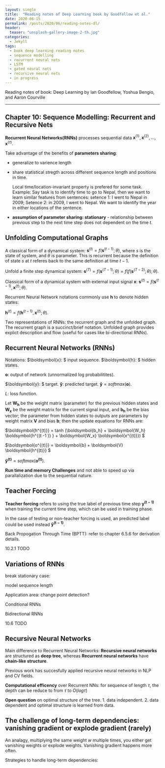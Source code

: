 ```yaml
---
layout: single
title:  "Reading notes of Deep Learning book by Goodfellow et al."
date: 2020-06-15
permalink: /posts/2020/06/reading-notes-dl/
header:
  teaser: "unsplash-gallery-image-2-th.jpg"
categories: 
  - Jekyll
tags:
  - book deep learning reading notes
  - sequence modelling
  - recurrent neural nets
  - LSTM 
  - gated neural nets
  - recursive neural nets
  - in progress
---
```


Reading notes of book: Deep Learning by Ian Goodfellow, Yoshua Bengio, and Aaron Courville

---

Chapter 10: Sequence Modelling: Recurrent and Recursive Nets
---

**Recurrent Neural Networks(RNNs)** processes sequential data $\boldsymbol{x}^{(1)}, \boldsymbol{x}^{(2)}, ..., \boldsymbol{x}^{(\tau)}$.


Take advantage of the benefits of **parameters sharing**: 
- generalize to varience length
- share statistical stregth across different sequence length and positions in time.
  
  Local time/location-invariant property is prefered for some task. Example: Say task is to identify time to go to Nepal, then we want to learn similar features from sentences: setence 1: I went to Nepal in 2009; Setence 2: in 2009, I went to Nepal. We want to identify the year in either locations of the sentence.

- **assumption of parameter sharing: stationary** - relationship between previous step to the next time step does not dependent on the time $t$.

 
Unfolding Computational Graphs
---

A classical form of a dynamical system: 
$\boldsymbol{s}^{(t)} = f ( \boldsymbol{s}^{(t-1)}; \theta)$, where $s$ is the state of system, and $\theta$ is parameter. This is recurrent because the definition of state $s$ at $t$ referes back to the same definition at time $t - 1$.

Unfold a finite step dynamical system:
$\boldsymbol{s}^{(T)} = f( \boldsymbol{s}^{(T-1)}; \theta ) = f (f (\boldsymbol{s}^{(T-2)} ; \theta) ; \theta)$.

Classical form of a dynamical system with external input signal $\boldsymbol{x}$: $\boldsymbol{s}^{(t)} = f ( \boldsymbol{s}^{(t-1)}, \boldsymbol{x}^{(t)}; \theta)$.

Recurrent Neural Network notations commonly use $\boldsymbol{h}$ to denote hidden states: 

$\boldsymbol{h}^{(t)} = f ( \boldsymbol{h}^{(t-1)}, \boldsymbol{x}^{(t)}; \theta)$.

Two representations of RNNs: the recurrent graph and the unfolded graph. The recurrent graph is a succinct/brief notation. Unfolded graph provides explict description and flow (useful for cases like bi-directional RNNs).

Recurrent Neural Networks (RNNs)
----
Notations:
$\boldsymbol{x}: $ input sequence.
$\boldsymbol{h}: $ hidden states.

$\boldsymbol{o}:$  output of network (unnormalized log probabilitites).

$\boldsymbol{y}: $ target.  $\boldsymbol{\hat{y}}$: predicted target. $\boldsymbol{\hat{y}} = softmax(\boldsymbol{o})$.

$L$: loss function.

Let $\boldsymbol{W_h}$ be the weight matrix (parameter) for the previous hidden states and $\boldsymbol{W_x}$ be the weight matrix for the current signal input, and $\boldsymbol{b_h}$ be the bias vector;
the parameter from hidden states to outputs are parameters by weight matrix $\boldsymbol{V}$  and bias $\boldsymbol{b}$;  then the update equations for RNNs are:

$\boldsymbol{h^{(t)}} = tanh (\boldsymbol{b_h} + \boldsymbol{W_h} \boldsymbol{h^{(t -1 )} } + \boldsymbol{W_x} \boldsymbol{x^{(t)}}) $

$\boldsymbol{o^{(t)}} = \boldsymbol{b} + \boldsymbol{V} \boldsymbol{h^{(t)}} $

$\boldsymbol{\hat{y}^{(t)}} = softmax(\boldsymbol{o^{(t)}})$.


**Run time and memory Challenges** and not able to speed up via parallalization due to the sequential nature.


Teacher Forcing
---
**Teacher forcing** refers to using the true label of previous time step $\boldsymbol{{y}^{(t-1)}}$ when training the current time step, which can be used in training phase.

In the case of testing or non-teacher forcing is used, an predicted label could be used instead $\boldsymbol{\hat{y}^{(t-1)}}$.


Back Propogation Through Time (BPTT): refer to chapter 6.5.6 for derivation details.


10.2.1 TODO

Variations of RNNs
---
break stationary case:

model sequence length

Application area: change point detection? 

Conditional RNNs

Bidirectional RNNs


10.6 TODO

Recursive Neural Networks
---
  Main difference to Recurrent Neural Networks: **Recursive neural networks** are structured as **deep tree**, whereas **Recurrent neural networks** have  **chain-like structure**.

  Previous work has succesfully applied recursive neural networks in NLP and CV fields. 

  **Computational efficency** over Recurrent NNs: for sequence of length $\tau$, the depth can be reduce to from $\tau$ to $O(log\tau)$

  **Open question** on optimal structure of the tree. 1. data independent. 2. data dependent and optimal structure is learned from data.


The challenge of long-term dependencies: vanishing gradient or explode gradient (rarely)
---
An analagy, multiplying the same weight $w$ multiple times, you either get vanishing weights or explode weights. Vanishing gradient happens more often.

Strategies to handle long-term dependencies:










